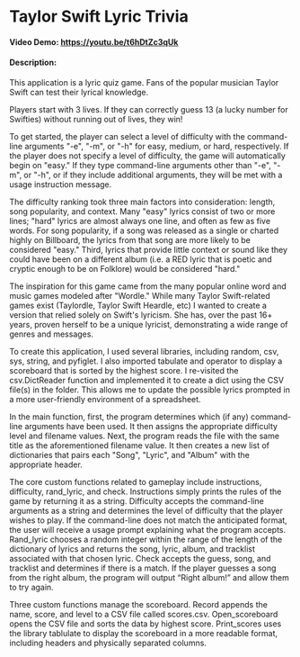 # Taylor Swift Lyric Trivia
#### Video Demo:  https://youtu.be/t6hDtZc3qUk
#### Description:
This application is a lyric quiz game. Fans of the popular musician Taylor Swift can test their lyrical knowledge.

Players start with 3 lives. If they can correctly guess 13 (a lucky number for Swifties) without running out of lives, they win!

To get started, the player can select a level of difficulty with the command-line arguments "-e", "-m", or "-h" for easy, medium, or hard, respectively. If the player does not specify a level of difficulty, the game will automatically begin on "easy." If they type command-line arguments other than "-e", "-m", or "-h", or if they include additional arguments, they will be met with a usage instruction message.

The difficulty ranking took three main factors into consideration: length, song popularity, and context. Many "easy" lyrics consist of two or more lines; "hard" lyrics are almost always one line, and often as few as five words. For song popularity, if a song was released as a single or charted highly on Billboard, the lyrics from that song are more likely to be considered "easy." Third, lyrics that provide little context or sound like they could have been on a different album (i.e. a RED lyric that is poetic and cryptic enough to be on Folklore) would be considered "hard."

The inspiration for this game came from the many popular online word and music games modeled after "Wordle." While many Taylor Swift-related games exist (Taylordle, Taylor Swift Heardle, etc) I wanted to create a version that relied solely on Swift's lyricism. She has, over the past 16+ years, proven herself to be a unique lyricist, demonstrating a wide range of genres and messages.

To create this application, I used several libraries, including random, csv, sys, string, and pyfiglet. I also imported tabulate and operator to display a scoreboard that is sorted by the highest score. I re-visited the csv.DictReader function and implemented it to create a dict using the CSV file(s) in the folder. This allows me to update the possible lyrics prompted in a more user-friendly environment of a spreadsheet.

In the main function, first, the program determines which (if any) command-line arguments have been used. It then assigns the appropriate difficulty level and filename values. Next, the program reads the file with the same title as the aforementioned filename value. It then creates a new list of dictionaries that pairs each "Song", "Lyric", and "Album" with the appropriate header.

The core custom functions related to gameplay include instructions, difficulty, rand_lyric, and check. Instructions simply prints the rules of the game by returning it as a string. Difficulty accepts the command-line arguments as a string and determines the level of difficulty that the player wishes to play. If the command-line does not match the anticipated format, the user will receive a usage prompt explaining what the program accepts. Rand_lyric chooses a random integer within the range of the length of the dictionary of lyrics and returns the song, lyric, album, and tracklist associated with that chosen lyric. Check accepts the guess, song, and tracklist and determines if there is a match. If the player guesses a song from the right album, the program will output “Right album!” and allow them to try again.

Three custom functions manage the scoreboard. Record appends the name, score, and level to a CSV file called scores.csv. Open_scoreboard opens the CSV file and sorts the data by highest score. Print_scores uses the library tablulate to display the scoreboard in a more readable format, including headers and physically separated columns.